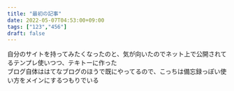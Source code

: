 ```yaml
---
title: "最初の記事"
date: 2022-05-07T04:53:00+09:00
tags: ["123","456"]
draft: false
---
```

自分のサイトを持ってみたくなったのと、気が向いたのでネット上で公開されてるテンプレ使いつつ、テキトーに作った  
ブログ自体ははてなブログのほうで既にやってるので、こっちは備忘録っぽい使い方をメインにするつもりでいる
